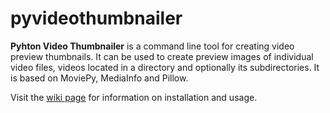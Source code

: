 # pyvideothumbnailer
**Pyhton Video Thumbnailer** is a command line tool for creating video preview thumbnails. It can be used to create preview images of individual video files, videos located in a directory and optionally its subdirectories. It is based on MoviePy, MediaInfo and Pillow.

Visit the [wiki page](https://github.com/hhtznr/pyvideothumbnailer/wiki) for information on installation and usage.
